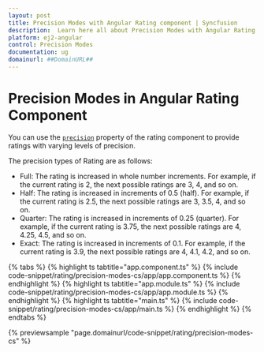```yaml
---
layout: post
title: Precision Modes with Angular Rating component | Syncfusion
description:  Learn here all about Precision Modes with Angular Rating component of Syncfusion Essential JS 2 and more details.
platform: ej2-angular
control: Precision Modes
documentation: ug
domainurl: ##DomainURL##
---
```


# Precision Modes in Angular Rating Component

You can use the [`precision`](https://ej2.syncfusion.com/angular/documentation/api/rating#precision) property of the rating component to provide ratings with varying levels of precision.

The precision types of Rating are as follows:

* Full: The rating is increased in whole number increments. For example, if the current rating is 2, the next possible ratings are 3, 4, and so on.
* Half: The rating is increased in increments of 0.5 (half). For example, if the current rating is 2.5, the next possible ratings are 3, 3.5, 4, and so on.
* Quarter: The rating is increased in increments of 0.25 (quarter). For example, if the current rating is 3.75, the next possible ratings are 4, 4.25, 4.5, and so on.
* Exact: The rating is increased in increments of 0.1. For example, if the current rating is 3.9, the next possible ratings are 4, 4.1, 4.2, and so on.

{% tabs %}
{% highlight ts tabtitle="app.component.ts" %}
{% include code-snippet/rating/precision-modes-cs/app/app.component.ts %}
{% endhighlight %}
{% highlight ts tabtitle="app.module.ts" %}
{% include code-snippet/rating/precision-modes-cs/app/app.module.ts %}
{% endhighlight %}
{% highlight ts tabtitle="main.ts" %}
{% include code-snippet/rating/precision-modes-cs/app/main.ts %}
{% endhighlight %}
{% endtabs %}

{% previewsample "page.domainurl/code-snippet/rating/precision-modes-cs" %}
